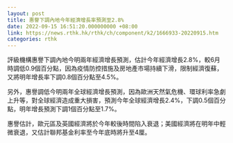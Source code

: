 ```yaml
---
layout: post
title: 惠譽下調內地今年經濟增長率預測至2.8%
date: 2022-09-15 16:51:20.000000000 +08:00
link: https://news.rthk.hk/rthk/ch/component/k2/1666933-20220915.htm
categories: rthk
---
```


評級機構惠譽下調內地今明兩年經濟增長預測，估計今年經濟增長2.8%，較6月時調低0.9個百分點，因為疫情防控措施及房地產市場持續下滑，限制經濟復蘇，又將明年增長率下調0.8個百分點至4.5%。

另外，惠譽調低今明兩年全球經濟增長預測，因為歐洲天然氣危機、環球利率急劇上升等，對全球經濟造成重大損害，預測今年全球經濟增長2.4%，下調0.5個百分點，明年增長預測下調1個百分點至1.7%。

惠譽估計，歐元區及英國經濟將於今年較後時間陷入衰退；美國經濟將在明年中輕微衰退，又估計聯邦基金利率至今年底時將升至4厘。
